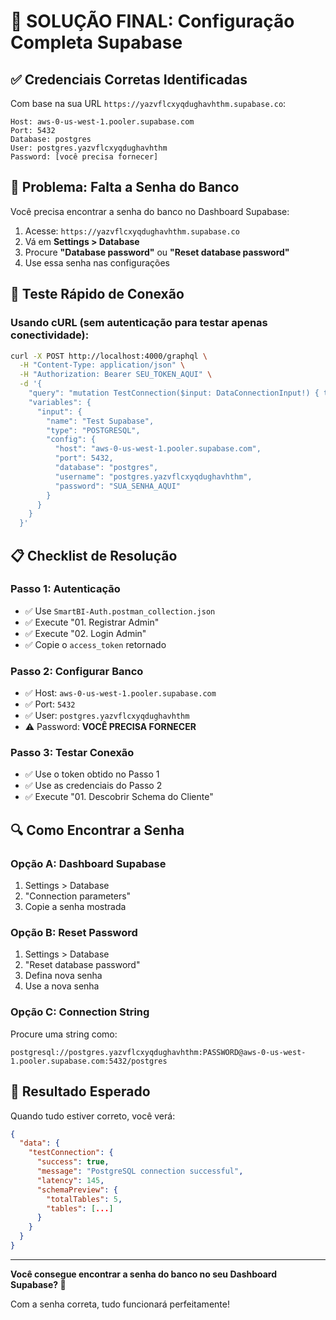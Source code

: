 # 🎯 SOLUÇÃO FINAL: Configuração Completa Supabase

## ✅ Credenciais Corretas Identificadas

Com base na sua URL `https://yazvflcxyqdughavhthm.supabase.co`:

```
Host: aws-0-us-west-1.pooler.supabase.com
Port: 5432
Database: postgres
User: postgres.yazvflcxyqdughavhthm
Password: [você precisa fornecer]
```

## 🔐 Problema: Falta a Senha do Banco

Você precisa encontrar a senha do banco no Dashboard Supabase:

1. Acesse: `https://yazvflcxyqdughavhthm.supabase.co`
2. Vá em **Settings > Database** 
3. Procure **"Database password"** ou **"Reset database password"**
4. Use essa senha nas configurações

## 🚀 Teste Rápido de Conexão

### Usando cURL (sem autenticação para testar apenas conectividade):

```bash
curl -X POST http://localhost:4000/graphql \
  -H "Content-Type: application/json" \
  -H "Authorization: Bearer SEU_TOKEN_AQUI" \
  -d '{
    "query": "mutation TestConnection($input: DataConnectionInput!) { testConnection(input: $input) { success message latency } }",
    "variables": {
      "input": {
        "name": "Test Supabase",
        "type": "POSTGRESQL", 
        "config": {
          "host": "aws-0-us-west-1.pooler.supabase.com",
          "port": 5432,
          "database": "postgres",
          "username": "postgres.yazvflcxyqdughavhthm",
          "password": "SUA_SENHA_AQUI"
        }
      }
    }
  }'
```

## 📋 Checklist de Resolução

### Passo 1: Autenticação
- ✅ Use `SmartBI-Auth.postman_collection.json`
- ✅ Execute "01. Registrar Admin"  
- ✅ Execute "02. Login Admin"
- ✅ Copie o `access_token` retornado

### Passo 2: Configurar Banco
- ✅ Host: `aws-0-us-west-1.pooler.supabase.com`
- ✅ Port: `5432`
- ✅ User: `postgres.yazvflcxyqdughavhthm`
- ⚠️ Password: **VOCÊ PRECISA FORNECER**

### Passo 3: Testar Conexão
- ✅ Use o token obtido no Passo 1
- ✅ Use as credenciais do Passo 2
- ✅ Execute "01. Descobrir Schema do Cliente"

## 🔍 Como Encontrar a Senha

### Opção A: Dashboard Supabase
1. Settings > Database
2. "Connection parameters" 
3. Copie a senha mostrada

### Opção B: Reset Password
1. Settings > Database
2. "Reset database password"
3. Defina nova senha
4. Use a nova senha

### Opção C: Connection String
Procure uma string como:
```
postgresql://postgres.yazvflcxyqdughavhthm:PASSWORD@aws-0-us-west-1.pooler.supabase.com:5432/postgres
```

## 🎉 Resultado Esperado

Quando tudo estiver correto, você verá:

```json
{
  "data": {
    "testConnection": {
      "success": true,
      "message": "PostgreSQL connection successful",
      "latency": 145,
      "schemaPreview": {
        "totalTables": 5,
        "tables": [...]
      }
    }
  }
}
```

---

**Você consegue encontrar a senha do banco no seu Dashboard Supabase? 🔐**

Com a senha correta, tudo funcionará perfeitamente!